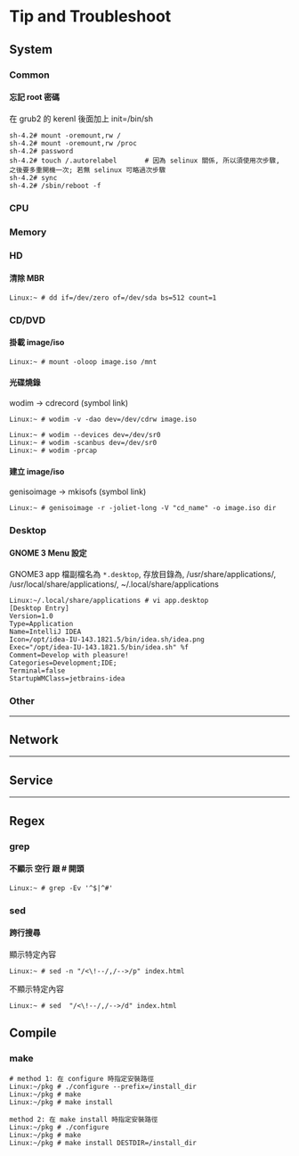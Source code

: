 # Tip and Troubleshoot

## System

### Common

#### 忘記 root 密碼

在 grub2 的 kerenl 後面加上 init=/bin/sh

```
sh-4.2# mount -oremount,rw /
sh-4.2# mount -oremount,rw /proc
sh-4.2# password
sh-4.2# touch /.autorelabel       # 因為 selinux 關係, 所以須使用次步驟, 之後要多重開機一次; 若無 selinux 可略過次步驟
sh-4.2# sync
sh-4.2# /sbin/reboot -f
```

### CPU

### Memory

### HD


#### 清除 MBR

```
Linux:~ # dd if=/dev/zero of=/dev/sda bs=512 count=1
```

### CD/DVD

#### 掛載 image/iso

```
Linux:~ # mount -oloop image.iso /mnt
```

#### 光碟燒錄

wodim -> cdrecord (symbol link)

```
Linux:~ # wodim -v -dao dev=/dev/cdrw image.iso

Linux:~ # wodim --devices dev=/dev/sr0
Linux:~ # wodim -scanbus dev=/dev/sr0
Linux:~ # wodim -prcap
```

#### 建立 image/iso

genisoimage -> mkisofs (symbol  link)

```
Linux:~ # genisoimage -r -joliet-long -V "cd_name" -o image.iso dir
```

### Desktop


#### GNOME 3 Menu 設定

GNOME3 app 檔副檔名為 `*.desktop`, 存放目錄為, /usr/share/applications/, /usr/local/share/applications/, ~/.local/share/applications

```
Linux:~/.local/share/applications # vi app.desktop
[Desktop Entry]
Version=1.0
Type=Application
Name=IntelliJ IDEA
Icon=/opt/idea-IU-143.1821.5/bin/idea.sh/idea.png
Exec="/opt/idea-IU-143.1821.5/bin/idea.sh" %f
Comment=Develop with pleasure!
Categories=Development;IDE;
Terminal=false
StartupWMClass=jetbrains-idea
```

### Other

----

## Network

----

## Service


----

## Regex

### grep

#### 不顯示 空行 跟 \# 開頭

```
Linux:~ # grep -Ev '^$|^#'
```

### sed


#### 跨行搜尋

顯示特定內容

```
Linux:~ # sed -n "/<\!--/,/-->/p" index.html
```

不顯示特定內容

```
Linux:~ # sed  "/<\!--/,/-->/d" index.html
```

## Compile


### make

```
# method 1: 在 configure 時指定安裝路徑
Linux:~/pkg # ./configure --prefix=/install_dir
Linux:~/pkg # make
Linux:~/pkg # make install

method 2: 在 make install 時指定安裝路徑
Linux:~/pkg # ./configure
Linux:~/pkg # make
Linux:~/pkg # make install DESTDIR=/install_dir
```